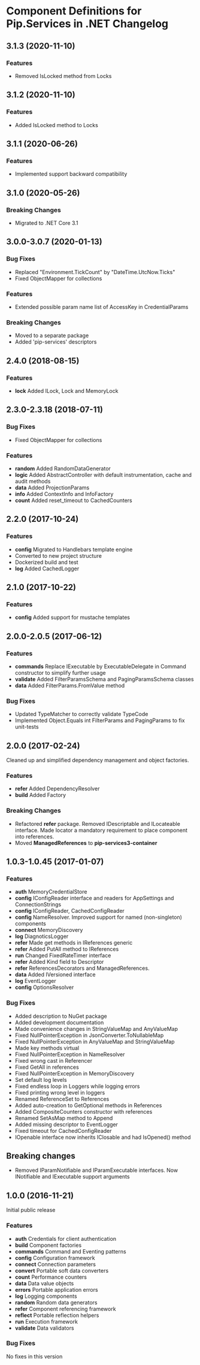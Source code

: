 # Component Definitions for Pip.Services in .NET Changelog

## <a name="3.1.3"></a> 3.1.3 (2020-11-10)

### Features
* Removed IsLocked method from Locks

## <a name="3.1.2"></a> 3.1.2 (2020-11-10)

### Features
* Added IsLocked method to Locks

## <a name="3.1.1"></a> 3.1.1 (2020-06-26)

### Features
* Implemented support backward compatibility

## <a name="3.1.0"></a> 3.1.0 (2020-05-26)

### Breaking Changes
* Migrated to .NET Core 3.1

## <a name="3.0.0-3.0.7"></a> 3.0.0-3.0.7 (2020-01-13)

### Bug Fixes
* Replaced "Environment.TickCount" by "DateTime.UtcNow.Ticks"
* Fixed ObjectMapper for collections

### Features
* Extended possible param name list of AccessKey in CredentialParams

### Breaking Changes
* Moved to a separate package
* Added 'pip-services' descriptors

## <a name="2.4.0"></a> 2.4.0 (2018-08-15)

### Features
* **lock** Added ILock, Lock and MemoryLock

## <a name="2.3.0-2.3.18"></a> 2.3.0-2.3.18 (2018-07-11)

### Bug Fixes
* Fixed ObjectMapper for collections

### Features
* **random** Added RandomDataGenerator
* **logic** Added AbstractController with default instrumentation, cache and audit methods
* **data** Added ProjectionParams
* **info** Added ContextInfo and InfoFactory
* **count** Added reset_timeout to CachedCounters

## <a name="2.2.0"></a> 2.2.0 (2017-10-24)

### Features
* **config** Migrated to Handlebars template engine
* Converted to new project structure
* Dockerized build and test
* **log** Added CachedLogger

## <a name="2.1.0"></a> 2.1.0 (2017-10-22)

### Features
* **config** Added support for mustache templates

## <a name="2.0.0-2.0.5"></a> 2.0.0-2.0.5 (2017-06-12)

### Features
* **commands** Replace IExecutable by ExecutableDelegate in Command constructor to simplify further usage
* **validate** Added FilterParamsSchema and PagingParamsSchema classes
* **data** Added FilterParams.FromValue method

### Bug Fixes
* Updated TypeMatcher to correctly validate TypeCode 
* Implemented Object.Equals int FilterParams and PagingParams to fix unit-tests

## <a name="2.0.0"></a> 2.0.0 (2017-02-24)

Cleaned up and simplified dependency management and object factories.

### Features
* **refer** Added DependencyResolver
* **build** Added Factory

### Breaking Changes
* Refactored **refer** package. Removed IDescriptable and ILocateable interface. Made locator a mandatory requirement to place component into references.
* Moved **ManagedReferences** to **pip-services3-container**

## <a name="1.0.3-1.0.40"></a> 1.0.3-1.0.45 (2017-01-07)

### Features
* **auth** MemoryCredentialStore
* **config** IConfigReader interface and readers for AppSettings and ConnectionStrings
* **config** IConfigReader, CachedConfigReader
* **config** NameResolver. Improved support for named (non-singleton) components 
* **connect** MemoryDiscovery
* **log** DiagnoticsLogger
* **refer** Made get methods in IReferences generic
* **refer** Added PutAll method to IReferences
* **run** Changed FixedRateTimer interface
* **refer** Added Kind field to Descriptor
* **refer** ReferencesDecorators and ManagedReferences.
* **data** Added IVersioned interface
* **log** EventLogger
* **config** OptionsResolver

### Bug Fixes
* Added description to NuGet package
* Added development documentation
* Made convenience changes in StringValueMap and AnyValueMap
* Fixed NullPointerException in JsonConverter.ToNullableMap
* Fixed NullPointerException in AnyValueMap and StringValueMap
* Made key methods virtual
* Fixed NullPointerException in NameResolver
* Fixed wrong cast in Referencer
* Fixed GetAll in references
* Fixed NullPointerException in MemoryDiscovery
* Set default log levels
* Fixed endless loop in Loggers while logging errors
* Fixed printing wrong level in loggers
* Renamed ReferenceSet to References
* Added auto-creation to GetOptional methods in References
* Added CompositeCounters constructor with references 
* Renamed SetAsMap method to Append
* Added missing descriptor to EventLogger
* Fixed timeout for CachedConfigReader
* IOpenable interface now inherits IClosable and had IsOpened() method

## Breaking changes
* Removed IParamNotifiable and IParamExecutable interfaces. Now INotifiable and IExecutable support arguments

## <a name="1.0.0"></a> 1.0.0 (2016-11-21)

Initial public release

### Features
* **auth** Credentials for client authentication
* **build** Component factories
* **commands** Command and Eventing patterns
* **config** Configuration framework
* **connect** Connection parameters
* **convert** Portable soft data converters
* **count** Performance counters
* **data** Data value objects
* **errors** Portable application errors
* **log** Logging components
* **random** Random data generators
* **refer** Component referencing framework
* **reflect** Portable reflection helpers
* **run** Execution framework
* **validate** Data validators

### Bug Fixes
No fixes in this version

